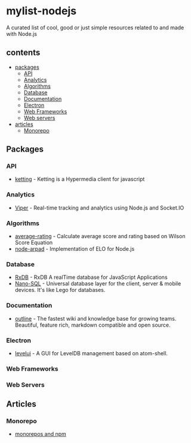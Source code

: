 # mylist-nodejs
A curated list of cool, good or just simple resources related to and made with Node.js 

## contents
- [packages](#packaes)
  - [API](#api)
  - [Analytics](#analytics)
  - [Algorithms](#algorithms)
  - [Database](#database)
  - [Documentation](#documentation)
  - [Electron](#electron)
  - [Web Frameworks](#web-frameworks)
  - [Web servers](#web-servers)
- [articles](#articles)
  - [Monorepo](#monorepo)

## Packages

### API

- [ketting](https://github.com/badgateway/ketting) - Ketting is a Hypermedia client for javascript

### Analytics

- [Viper](https://github.com/aaronjwood/viper) - Real-time tracking and analytics using Node.js and Socket.IO

### Algorithms

- [average-rating](https://github.com/ndaidong/average-rating) - Calculate average score and rating based on Wilson Score Equation 
- [node-arpad](https://github.com/tlhunter/node-arpad) - Implementation of ELO for Node.js

### Database

- [RxDB](https://github.com/pubkey/rxdb) - RxDB A realTime database for JavaScript Applications
- [Nano-SQL](https://github.com/ClickSimply/Nano-SQL) - Universal database layer for the client, server & mobile devices. It's like Lego for databases.

### Documentation

- [outline](https://github.com/outline/outline) - The fastest wiki and knowledge base for growing teams. Beautiful, feature rich, markdown compatible and open source. 

### Electron

- [levelui](https://github.com/heapwolf/levelui) - A GUI for LevelDB management based on atom-shell. 

### Web Frameworks

### Web Servers

## Articles

### Monorepo

- [monorepos and npm](https://blog.npmjs.org/post/186494959890/monorepos-and-npm)
